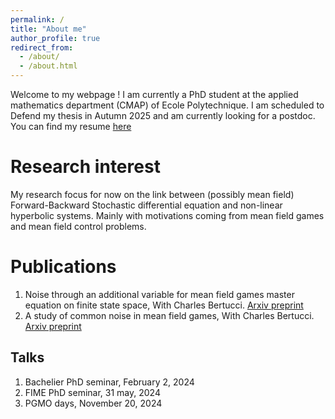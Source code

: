 ```yaml
---
permalink: /
title: "About me"
author_profile: true
redirect_from: 
  - /about/
  - /about.html
---
```


Welcome to my webpage ! I am currently a PhD student at the applied mathematics department (CMAP) of Ecole Polytechnique. I am scheduled to Defend my thesis in Autumn 2025 and am currently looking for a postdoc. You can find my resume [here](https://charles-meynard.github.io/files/resume.pdf)

Research interest
======
My research focus for now on the link between (possibly mean field) Forward-Backward Stochastic differential equation and non-linear hyperbolic systems. Mainly with motivations coming from mean field games and mean field control problems. 


Publications
======
1. Noise through an additional variable for mean field games master equation on finite state space, With Charles Bertucci. [Arxiv preprint](https://arxiv.org/abs/2402.05635)
1. A study of common noise in mean field games, With Charles Bertucci. [Arxiv preprint](https://arxiv.org/abs/2412.12741)

Talks
------
1. Bachelier PhD seminar, February 2, 2024
1. FIME PhD seminar, 31 may, 2024
1. PGMO days, November 20, 2024

